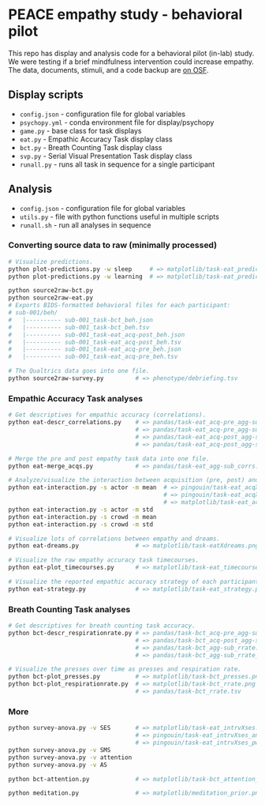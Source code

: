 # PEACE empathy study - behavioral pilot

This repo has display and analysis code for a behavioral pilot (in-lab) study. We were testing if a brief mindfulness intervention could increase empathy. The data, documents, stimuli, and a code backup are [on OSF](https://osf.io/upa7t/).


## Display scripts

* `config.json` - configuration file for global variables
* `psychopy.yml` - conda environment file for display/psychopy
* `game.py` - base class for task displays
* `eat.py` - Empathic Accuracy Task display class
* `bct.py` - Breath Counting Task display class
* `svp.py` - Serial Visual Presentation Task display class
* `runall.py` - runs all task in sequence for a single participant


## Analysis

* `config.json` - configuration file for global variables
* `utils.py` - file with python functions useful in multiple scripts
* `runall.sh` - run all analyses in sequence


### Converting source data to raw (minimally processed)

```bash
# Visualize predictions.
python plot-predictions.py -w sleep     # => matplotlib/task-eat_prediction-sleep.png
python plot-predictions.py -w learning  # => matplotlib/task-eat_prediction-learning.png
```
```bash
python source2raw-bct.py
python source2raw-eat.py
# Exports BIDS-formatted behavioral files for each participant:
# sub-001/beh/
#   |---------- sub-001_task-bct_beh.json
#   |---------- sub-001_task-bct_beh.tsv
#   |---------- sub-001_task-eat_acq-post_beh.json
#   |---------- sub-001_task-eat_acq-post_beh.tsv
#   |---------- sub-001_task-eat_acq-pre_beh.json
#   |---------- sub-001_task-eat_acq-pre_beh.tsv

# The Qualtrics data goes into one file.
python source2raw-survey.py         # => phenotype/debriefing.tsv
```

### Empathic Accuracy Task analyses

```bash
# Get descriptives for empathic accuracy (correlations).
python eat-descr_correlations.py    # => pandas/task-eat_acq-pre_agg-sub_corrs.tsv
                                    # => pandas/task-eat_acq-pre_agg-sub_corrs_descr.tsv
                                    # => pandas/task-eat_acq-post_agg-sub_corrs.tsv
                                    # => pandas/task-eat_acq-post_agg-sub_corrs_descr.tsv

# Merge the pre and post empathy task data into one file.
python eat-merge_acqs.py            # => pandas/task-eat_agg-sub_corrs.tsv

# Analyze/visualize the interaction between acquisition (pre, post) and intervention (svp/bct).
python eat-interaction.py -s actor -m mean  # => pingouin/task-eat_acqXint_anova.tsv
                                            # => pingouin/task-eat_acqXint_pwise.tsv
                                            # => matplotlib/task-eat_acqXint_metric-mean_source-actor.png
python eat-interaction.py -s actor -m std
python eat-interaction.py -s crowd -m mean
python eat-interaction.py -s crowd -m std

# Visualize lots of correlations between empathy and dreams.
python eat-dreams.py                # => matplotlib/task-eatXdreams.png

# Visualize the raw empathy accuracy task timecourses.
python eat-plot_timecourses.py      # => matplotlib/task-eat_timecourses.png

# Visualize the reported empathic accuracy strategy of each participant.
python eat-strategy.py              # => matplotlib/task-eat_strategy.png
```

### Breath Counting Task analyses

```bash
# Get descriptives for breath counting task accuracy.
python bct-descr_respirationrate.py # => pandas/task-bct_acq-pre_agg-sub_rrate_descr.tsv
                                    # => pandas/task-bct_acq-post_agg-sub_rrate_descr.tsv
                                    # => pandas/task-bct_agg-sub_rrate.tsv
                                    # => pandas/task-bct_agg-sub_rrate_descr.tsv

# Visualize the presses over time as presses and respiration rate.
python bct-plot_presses.py          # => matplotlib/task-bct_presses.png
python bct-plot_respirationrate.py  # => matplotlib/task-bct_rrate.png
                                    # => pandas/task-bct_rrate.tsv
```

### More

```bash
python survey-anova.py -v SES       # => matplotlib/task-eat_intrvXses.png
                                    # => pingouin/task-eat_intrvXses_anova.tsv
                                    # => pingouin/task-eat_intrvXses_pwise.tsv
python survey-anova.py -v SMS
python survey-anova.py -v attention
python survey-anova.py -v AS

python bct-attention.py             # => matplotlib/task-bct_attention_detailed.png

python meditation.py                # => matplotlib/meditation_prior.png
```